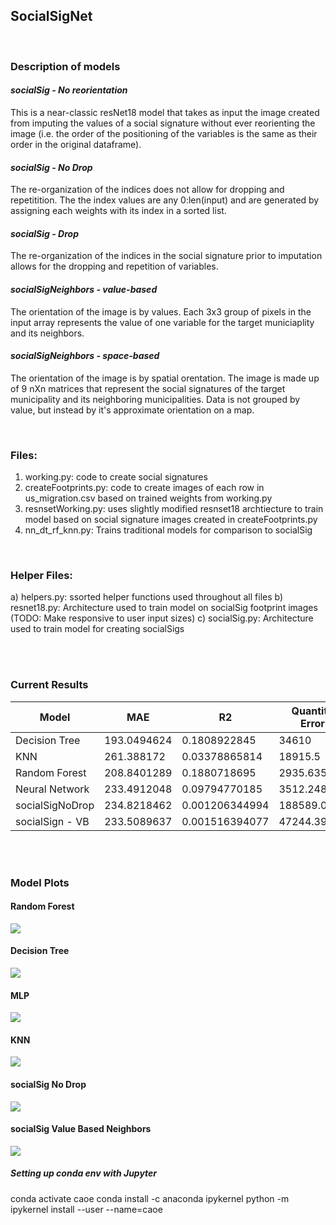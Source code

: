## SocialSigNet

<br>

### Description of models

#### *socialSig - No reorientation*
This is a near-classic resNet18 model that takes as input the image created from imputing the values of a social signature without ever reorienting the image (i.e. the order of the positioning of the variables is the same as their order in the original dataframe). 

#### *socialSig - No Drop*
The re-organization of the indices does not allow for dropping and repetitition. The the index values are any 0:len(input) and are generated by assigning each weights with its index in a sorted list.

#### *socialSig - Drop*
The re-organization of the indices in the social signature prior to imputation allows for the dropping and repetition of variables.

#### *socialSigNeighbors - value-based*
The orientation of the image is by values. Each 3x3 group of pixels in the input array represents the value of one variable for the target municiaplity and its neighbors.

#### *socialSigNeighbors - space-based*
The orientation of the image is by spatial orentation. The image is made up of 9 nXn matrices that represent the social signatures of the target municipality and its neighboring municipalities. Data is not grouped by value, but instead by it's approximate orientation on a map.

<br>

### Files:
1) working.py: code to create social signatures
2) createFootprints.py: code to create images of each row in us_migration.csv based on trained weights from working.py
3) resnsetWorking.py: uses slightly modified resnset18 archtiecture to train model based on social signature images created in createFootprints.py
4) nn_dt_rf_knn.py: Trains traditional models for comparison to socialSig

<br>

### Helper Files:
a) helpers.py: ssorted helper functions used throughout all files
b) resnet18.py: Architecture used to train model on socialSig footprint images (TODO: Make responsive to user input sizes)
c) socialSig.py: Architecture used to train model for creating socialSigs


<br>
<br>

### Current Results


|       Model	    |       MAE	     |          R2	     |  Quantity Error	|  Allocation Error  |
|-------------------|----------------|-------------------|------------------|--------------------|
| Decision Tree	    |   193.0494624	 |   0.1808922845	 |   34610	        |    74.43010753     |
| KNN	            |   261.388172	 |   0.03378865814	 |   18915.5	    |    40.67849462     |
| Random Forest	    |   208.8401289	 |   0.1880718695	 |   2935.635962	|    6.313195617     |
| Neural Network	|   233.4912048	 |   0.09794770185	 |   3512.248738	|    7.553223093     |
| socialSigNoDrop	|   234.8218462	 |   0.001206344994	 |   188589.0129	|    356667.314      |
| socialSign - VB	|   233.5089637	 |   0.001516394077	 |   47244.39757	|    480485.8604     |






<br>
<br>



### Model Plots

#### Random Forest
<img src = "./model_plots/RF.png">


#### Decision Tree
<img src = "./model_plots/DT.png">


#### MLP
<img src = "./model_plots/MLP.png">


#### KNN
<img src = "./model_plots/KNN.png">


#### socialSig No Drop
<img src = "./model_plots/socialSig_NoDrop.png">


#### socialSig Value Based Neighbors
<img src = "./model_plots/socialSigN_VB.png">





##### Setting up conda env with Jupyter
conda activate caoe
conda install -c anaconda ipykernel
python -m ipykernel install --user --name=caoe
